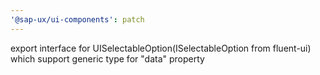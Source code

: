 ```yaml
---
'@sap-ux/ui-components': patch
---
```


export interface for UISelectableOption(ISelectableOption from fluent-ui) which support generic type for "data" property
